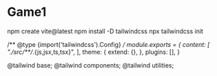 # Game1

npm create vite@latest
npm install -D tailwindcss
npx tailwindcss init

/** @type {import('tailwindcss').Config} */
module.exports = {
  content: [
    "./src/**/*.{js,jsx,ts,tsx}",
  ],
  theme: {
    extend: {},
  },
  plugins: [],
}

@tailwind base;
@tailwind components;
@tailwind utilities;
